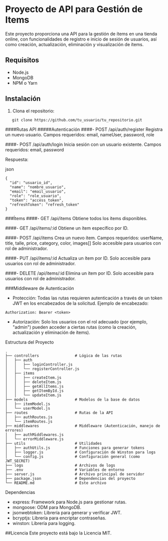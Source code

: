 # Proyecto de API para Gestión de Items

Este proyecto proporciona una API para la gestión de ítems en una tienda online, con funcionalidades de registro e inicio de sesión de usuarios, así como creación, actualización, eliminación y visualización de ítems.

## Requisitos

- Node.js
- MongoDB
- NPM o Yarn

## Instalación

1. Clona el repositorio:
```
   git clone https://github.com/tu_usuario/tu_repositorio.git
```

####Rutas API
#####Autenticación
####- POST /api/auth/register
Registra un nuevo usuario.
Campos requeridos: email, nameUser, password, role

####- POST /api/auth/login
Inicia sesión con un usuario existente.
Campos requeridos: email, password

Respuesta:

json
```
{
  "id": "usuario_id",
  "name": "nombre_usuario",
  "email": "email_usuario",
  "role": "role_usuario",
  "token": "access_token",
  "refreshToken": "refresh_token"
}
```
###Ítems
####- GET /api/items
Obtiene todos los ítems disponibles.

####- GET /api/items/:id
Obtiene un ítem específico por ID.

####- POST /api/items
Crea un nuevo ítem.
Campos requeridos: userName, title, talle, price, category, color, images[]
Solo accesible para usuarios con rol de administrador.

####- PUT /api/items/:id
Actualiza un ítem por ID.
Solo accesible para usuarios con rol de administrador.

####- DELETE /api/items/:id
Elimina un ítem por ID.
Solo accesible para usuarios con rol de administrador.

###Middleware de Autenticación
- Protección: Todas las rutas requieren autenticación a través de un token JWT en los encabezados de la solicitud.
Ejemplo de encabezado:

```
Authorization: Bearer <token>
```
- Autorización: Solo los usuarios con el rol adecuado (por ejemplo, "admin") pueden acceder a ciertas rutas (como la creación, actualización y eliminación de ítems).

Estructura del Proyecto

```
.
├── controllers                # Lógica de las rutas
│   ├── auth
│   │   ├── loginController.js
│   │   └── registerController.js
│   ├── items
│   │   ├── createItem.js
│   │   ├── deleteItem.js
│   │   ├── getAllItems.js
│   │   ├── getItemById.js
│   │   └── updateItem.js
├── models                     # Modelos de la base de datos
│   ├── itemModel.js
│   └── userModel.js
├── routes                     # Rutas de la API
│   ├── authRoutes.js
│   └── itemRoutes.js
├── middlewares                # Middleware (Autenticación, manejo de errores)
│   ├── authMiddlewares.js
│   └── errorMiddleware.js
├── utils                      # Utilidades
│   ├── authUtils.js           # Funciones para generar tokens
│   ├── logger.js              # Configuración de Winston para logs
│   └── config.js              # Configuración general (como JWT_SECRET)
├── logs                       # Archivos de logs
├── .env                       # Variables de entorno
├── server.js                  # Archivo principal de servidor
├── package.json               # Dependencias del proyecto
└── README.md                  # Este archivo
```
Dependencias
- express: Framework para Node.js para gestionar rutas.
- mongoose: ODM para MongoDB.
- jsonwebtoken: Librería para generar y verificar JWT.
- bcryptjs: Librería para encriptar contraseñas.
- winston: Librería para logging.

##Licencia
Este proyecto está bajo la Licencia MIT.
